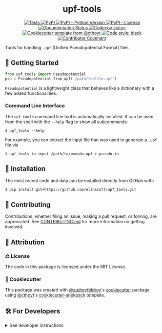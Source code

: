 <!--
<p align="center">
  <img src="https://github.com/elinscott/upf_tools/raw/main/docs/source/logo.png" height="150">
</p>
-->

<h1 align="center">
  upf-tools
</h1>

<p align="center">
    <a href="https://github.com/elinscott/upf-tools/actions/workflows/tests.yml">
        <img alt="Tests" src="https://github.com/elinscott/upf-tools/workflows/Tests/badge.svg" />
    </a>
    <a href="https://pypi.org/project/upf-tools">
        <img alt="PyPI" src="https://img.shields.io/pypi/v/upf-tools" />
    </a>
    <a href="https://pypi.org/project/upf-tools">
        <img alt="PyPI - Python Version" src="https://img.shields.io/pypi/pyversions/upf-tools" />
    </a>
    <a href="https://github.com/elinscott/upf-tools/blob/main/LICENSE">
        <img alt="PyPI - License" src="https://img.shields.io/pypi/l/upf-tools" />
    </a>
    <a href='https://upf-tools.readthedocs.io/en/latest/?badge=latest'>
        <img src='https://readthedocs.org/projects/upf-tools/badge/?version=latest' alt='Documentation Status' />
    </a>
    <a href="https://codecov.io/gh/elinscott/upf-tools/branch/main">
        <img src="https://codecov.io/gh/elinscott/upf-tools/branch/main/graph/badge.svg" alt="Codecov status" />
    </a>  
    <a href="https://github.com/cthoyt/cookiecutter-python-package">
        <img alt="Cookiecutter template from @cthoyt" src="https://img.shields.io/badge/Cookiecutter-snekpack-blue" /> 
    </a>
    <a href='https://github.com/psf/black'>
        <img src='https://img.shields.io/badge/code%20style-black-000000.svg' alt='Code style: black' />
    </a>
    <a href="https://github.com/elinscott/upf-tools/blob/main/.github/CODE_OF_CONDUCT.md">
        <img src="https://img.shields.io/badge/Contributor%20Covenant-2.1-4baaaa.svg" alt="Contributor Covenant"/>
    </a>
</p>

Tools for handling `.upf` (Unified Pseudopotential Format) files

## 💪 Getting Started

```python
from upf_tools import Pseudopotential
psp = Pseudopotential.from_upf('/path/to/file.upf')
```

`Pseudopotential` is a lightweight class that behaves like a dictionary with a few added functionalities.

### Command Line Interface

The `upf_tools` command line tool is automatically installed. It can
be used from the shell with the `--help` flag to show all subcommands:

```shell
$ upf_tools --help
```

For example, you can extract the input file that was used to generate a `.upf` file via
```shell
$ upf_tools to-input /path/to/pseudo.upf > pseudo.in
```

## 🚀 Installation

<!-- Uncomment this section after your first ``tox -e finish``
The most recent release can be installed from
[PyPI](https://pypi.org/project/upf_tools/) with:

```shell
$ pip install upf_tools
```
-->

The most recent code and data can be installed directly from GitHub with:

```bash
$ pip install git+https://github.com/elinscott/upf_tools.git
```

## 👐 Contributing

Contributions, whether filing an issue, making a pull request, or forking, are appreciated. See
[CONTRIBUTING.md](https://github.com/elinscott/upf_tools/blob/master/.github/CONTRIBUTING.md) for more information on getting involved.

## 👋 Attribution

### ⚖️ License

The code in this package is licensed under the MIT License.

<!--
### 📖 Citation

Citation goes here!
-->

<!--
### 🎁 Support

This project has been supported by the following organizations (in alphabetical order):

- [Harvard Program in Therapeutic Science - Laboratory of Systems Pharmacology](https://hits.harvard.edu/the-program/laboratory-of-systems-pharmacology/)

-->

<!--
### 💰 Funding

This project has been supported by the following grants:

| Funding Body                                             | Program                                                                                                                       | Grant           |
|----------------------------------------------------------|-------------------------------------------------------------------------------------------------------------------------------|-----------------|
| DARPA                                                    | [Automating Scientific Knowledge Extraction (ASKE)](https://www.darpa.mil/program/automating-scientific-knowledge-extraction) | HR00111990009   |
-->

### 🍪 Cookiecutter

This package was created with [@audreyfeldroy](https://github.com/audreyfeldroy)'s
[cookiecutter](https://github.com/cookiecutter/cookiecutter) package using [@cthoyt](https://github.com/cthoyt)'s
[cookiecutter-snekpack](https://github.com/cthoyt/cookiecutter-snekpack) template.

## 🛠️ For Developers

<details>
  <summary>See developer instructions</summary>

The final section of the README is for if you want to get involved by making a code contribution.

### Development Installation

To install in development mode, use the following:

```bash
$ git clone git+https://github.com/elinscott/upf_tools.git
$ cd upf_tools
$ pip install -e .
```

### 🥼 Testing

After cloning the repository and installing `tox` with `pip install tox`, the unit tests in the `tests/` folder can be
run reproducibly with:

```shell
$ tox
```

Additionally, these tests are automatically re-run with each commit in a [GitHub Action](https://github.com/elinscott/upf_tools/actions?query=workflow%3ATests).

### 📖 Building the Documentation

The documentation can be built locally using the following:

```shell
$ git clone git+https://github.com/elinscott/upf_tools.git
$ cd upf_tools
$ tox -e docs
$ open docs/build/html/index.html
``` 

The documentation automatically installs the package as well as the `docs`
extra specified in the [`setup.cfg`](setup.cfg). `sphinx` plugins
like `texext` can be added there. Additionally, they need to be added to the
`extensions` list in [`docs/source/conf.py`](docs/source/conf.py).

### 📦 Making a Release

After installing the package in development mode and installing
`tox` with `pip install tox`, the commands for making a new release are contained within the `finish` environment
in `tox.ini`. Run the following from the shell:

```shell
$ tox -e finish
```

This script does the following:

1. Uses [Bump2Version](https://github.com/c4urself/bump2version) to switch the version number in the `setup.cfg`,
   `src/upf_tools/version.py`, and [`docs/source/conf.py`](docs/source/conf.py) to not have the `-dev` suffix
2. Packages the code in both a tar archive and a wheel using [`build`](https://github.com/pypa/build)
3. Uploads to PyPI using [`twine`](https://github.com/pypa/twine). Be sure to have a `.pypirc` file configured to avoid the need for manual input at this
   step
4. Push to GitHub. You'll need to make a release going with the commit where the version was bumped.
5. Bump the version to the next patch. If you made big changes and want to bump the version by minor, you can
   use `tox -e bumpversion -- minor` after.
</details>
